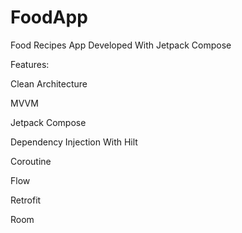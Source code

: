 # FoodApp

Food Recipes App Developed With Jetpack Compose

Features:

Clean Architecture

MVVM

Jetpack Compose

Dependency Injection With Hilt

Coroutine

Flow

Retrofit

Room
